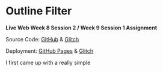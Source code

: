# Outline Filter

**Live Web Week 8 Session 2 / Week 9 Session 1 Assignment**

Source Code: [GitHub](https://github.com/zhumingcheng697/Live-Web/tree/main/outline-chat) & [Glitch](https://glitch.com/edit/#!/mccoy-zhu-outline-chat)

Deployment: [GitHub Pages](https://zhumingcheng697.github.io/Live-Web/outline-chat) & [Glitch](https://mccoy-zhu-outline-chat.glitch.me/)

I first came up with a really simple
